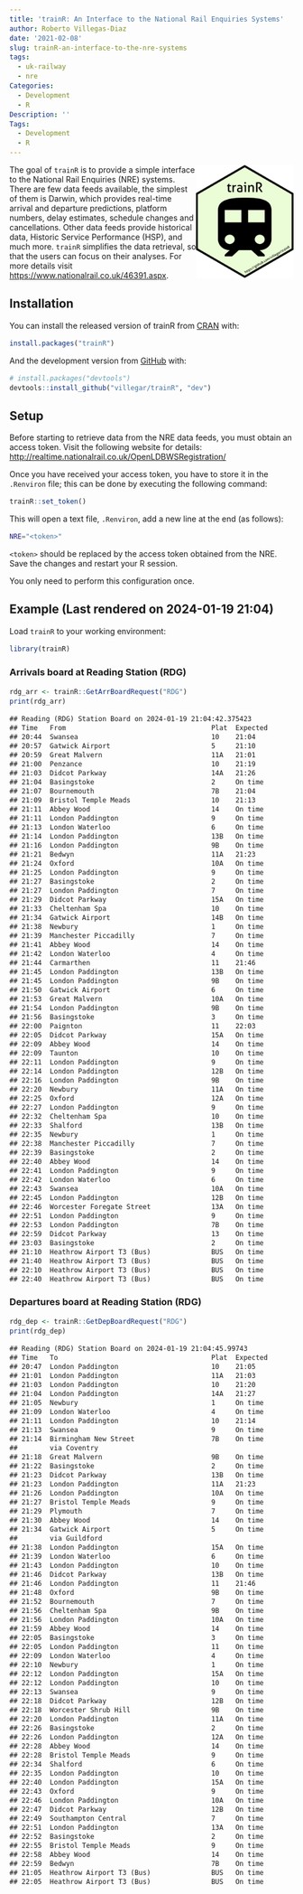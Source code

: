 ```yaml
---
title: 'trainR: An Interface to the National Rail Enquiries Systems'
author: Roberto Villegas-Diaz
date: '2021-02-08'
slug: trainR-an-interface-to-the-nre-systems
tags:
  - uk-railway
  - nre
Categories:
  - Development
  - R
Description: ''
Tags:
  - Development
  - R
---
```


<img src="https://raw.githubusercontent.com/villegar/trainR/main/inst/images/logo.png" alt="logo" align="right" height=200px/>

The goal of `trainR` is to provide a simple interface to the 
National Rail Enquiries (NRE) systems. There are few data feeds 
available, the simplest of them is Darwin, which provides real-time 
arrival and departure predictions, platform numbers, delay estimates, 
schedule changes and cancellations. Other data feeds provide historical 
data, Historic Service Performance (HSP), and much more. `trainR` 
simplifies the data retrieval, so that the users can focus on their 
analyses. For more details visit 
https://www.nationalrail.co.uk/46391.aspx.

## Installation

You can install the released version of trainR from [CRAN](https://CRAN.R-project.org) with:

``` r
install.packages("trainR")
```

And the development version from [GitHub](https://github.com/) with:

``` r
# install.packages("devtools")
devtools::install_github("villegar/trainR", "dev")
```

## Setup
Before starting to retrieve data from the NRE data feeds, you must obtain an access token. 
Visit the following website for details: http://realtime.nationalrail.co.uk/OpenLDBWSRegistration/

Once you have received your access token, you have to store it in the `.Renviron` file; this can be 
done by executing the following command:


```r
trainR::set_token()
```

This will open a text file, `.Renviron`, add a new line at the end (as follows):

```bash
NRE="<token>"
```

`<token>` should be replaced by the access token obtained from the NRE. Save the changes and restart 
your R session.

You only need to perform this configuration once.

## Example (Last rendered on 2024-01-19 21:04)

Load `trainR` to your working environment:

```r
library(trainR)
```

### Arrivals board at Reading Station (RDG)


```r
rdg_arr <- trainR::GetArrBoardRequest("RDG")
print(rdg_arr)
```

```
## Reading (RDG) Station Board on 2024-01-19 21:04:42.375423
## Time   From                                    Plat  Expected
## 20:44  Swansea                                 10    21:04
## 20:57  Gatwick Airport                         5     21:10
## 20:59  Great Malvern                           11A   21:01
## 21:00  Penzance                                10    21:19
## 21:03  Didcot Parkway                          14A   21:26
## 21:04  Basingstoke                             2     On time
## 21:07  Bournemouth                             7B    21:04
## 21:09  Bristol Temple Meads                    10    21:13
## 21:11  Abbey Wood                              14    On time
## 21:11  London Paddington                       9     On time
## 21:13  London Waterloo                         6     On time
## 21:14  London Paddington                       13B   On time
## 21:16  London Paddington                       9B    On time
## 21:21  Bedwyn                                  11A   21:23
## 21:24  Oxford                                  10A   On time
## 21:25  London Paddington                       9     On time
## 21:27  Basingstoke                             2     On time
## 21:27  London Paddington                       7     On time
## 21:29  Didcot Parkway                          15A   On time
## 21:33  Cheltenham Spa                          10    On time
## 21:34  Gatwick Airport                         14B   On time
## 21:38  Newbury                                 1     On time
## 21:39  Manchester Piccadilly                   7     On time
## 21:41  Abbey Wood                              14    On time
## 21:42  London Waterloo                         4     On time
## 21:44  Carmarthen                              11    21:46
## 21:45  London Paddington                       13B   On time
## 21:45  London Paddington                       9B    On time
## 21:50  Gatwick Airport                         6     On time
## 21:53  Great Malvern                           10A   On time
## 21:54  London Paddington                       9B    On time
## 21:56  Basingstoke                             3     On time
## 22:00  Paignton                                11    22:03
## 22:05  Didcot Parkway                          15A   On time
## 22:09  Abbey Wood                              14    On time
## 22:09  Taunton                                 10    On time
## 22:11  London Paddington                       9     On time
## 22:14  London Paddington                       12B   On time
## 22:16  London Paddington                       9B    On time
## 22:20  Newbury                                 11A   On time
## 22:25  Oxford                                  12A   On time
## 22:27  London Paddington                       9     On time
## 22:32  Cheltenham Spa                          10    On time
## 22:33  Shalford                                13B   On time
## 22:35  Newbury                                 1     On time
## 22:38  Manchester Piccadilly                   7     On time
## 22:39  Basingstoke                             2     On time
## 22:40  Abbey Wood                              14    On time
## 22:41  London Paddington                       9     On time
## 22:42  London Waterloo                         6     On time
## 22:43  Swansea                                 10A   On time
## 22:45  London Paddington                       12B   On time
## 22:46  Worcester Foregate Street               13A   On time
## 22:51  London Paddington                       9     On time
## 22:53  London Paddington                       7B    On time
## 22:59  Didcot Parkway                          13    On time
## 23:03  Basingstoke                             2     On time
## 21:10  Heathrow Airport T3 (Bus)               BUS   On time
## 21:40  Heathrow Airport T3 (Bus)               BUS   On time
## 22:10  Heathrow Airport T3 (Bus)               BUS   On time
## 22:40  Heathrow Airport T3 (Bus)               BUS   On time
```

### Departures board at Reading Station (RDG)


```r
rdg_dep <- trainR::GetDepBoardRequest("RDG")
print(rdg_dep)
```

```
## Reading (RDG) Station Board on 2024-01-19 21:04:45.99743
## Time   To                                      Plat  Expected
## 20:47  London Paddington                       10    21:05
## 21:01  London Paddington                       11A   21:03
## 21:03  London Paddington                       10    21:20
## 21:04  London Paddington                       14A   21:27
## 21:05  Newbury                                 1     On time
## 21:09  London Waterloo                         4     On time
## 21:11  London Paddington                       10    21:14
## 21:13  Swansea                                 9     On time
## 21:14  Birmingham New Street                   7B    On time
##        via Coventry                            
## 21:18  Great Malvern                           9B    On time
## 21:22  Basingstoke                             2     On time
## 21:23  Didcot Parkway                          13B   On time
## 21:23  London Paddington                       11A   21:23
## 21:26  London Paddington                       10A   On time
## 21:27  Bristol Temple Meads                    9     On time
## 21:29  Plymouth                                7     On time
## 21:30  Abbey Wood                              14    On time
## 21:34  Gatwick Airport                         5     On time
##        via Guildford                           
## 21:38  London Paddington                       15A   On time
## 21:39  London Waterloo                         6     On time
## 21:43  London Paddington                       10    On time
## 21:46  Didcot Parkway                          13B   On time
## 21:46  London Paddington                       11    21:46
## 21:48  Oxford                                  9B    On time
## 21:52  Bournemouth                             7     On time
## 21:56  Cheltenham Spa                          9B    On time
## 21:56  London Paddington                       10A   On time
## 21:59  Abbey Wood                              14    On time
## 22:05  Basingstoke                             3     On time
## 22:05  London Paddington                       11    On time
## 22:09  London Waterloo                         4     On time
## 22:10  Newbury                                 1     On time
## 22:12  London Paddington                       15A   On time
## 22:12  London Paddington                       10    On time
## 22:13  Swansea                                 9     On time
## 22:18  Didcot Parkway                          12B   On time
## 22:18  Worcester Shrub Hill                    9B    On time
## 22:20  London Paddington                       11A   On time
## 22:26  Basingstoke                             2     On time
## 22:26  London Paddington                       12A   On time
## 22:28  Abbey Wood                              14    On time
## 22:28  Bristol Temple Meads                    9     On time
## 22:34  Shalford                                6     On time
## 22:35  London Paddington                       10    On time
## 22:40  London Paddington                       15A   On time
## 22:43  Oxford                                  9     On time
## 22:46  London Paddington                       10A   On time
## 22:47  Didcot Parkway                          12B   On time
## 22:49  Southampton Central                     7     On time
## 22:51  London Paddington                       13A   On time
## 22:52  Basingstoke                             2     On time
## 22:55  Bristol Temple Meads                    9     On time
## 22:58  Abbey Wood                              14    On time
## 22:59  Bedwyn                                  7B    On time
## 21:05  Heathrow Airport T3 (Bus)               BUS   On time
## 22:05  Heathrow Airport T3 (Bus)               BUS   On time
```
